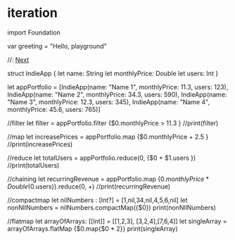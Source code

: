 # iteration


import Foundation

var greeting = "Hello, playground"

//: [Next](@next)

struct IndieApp {
    let name: String
    let monthlyPrice: Double
    let users: Int
}

let appPortfolio = [IndieApp(name: "Name 1", monthlyPrice: 11.3, users: 123),
                          IndieApp(name: "Name 2", monthlyPrice: 34.3, users: 590),
                          IndieApp(name: "Name 3", monthlyPrice: 12.3, users: 345),
                          IndieApp(name: "Name 4", monthlyPrice: 45.6, users: 765)]

//filter
let filter = appPortfolio.filter {$0.monthlyPrice > 11.3 }
//print(filter)

//map
let increasePrices = appPortfolio.map {$0.monthlyPrice + 2.5 }
//print(increasePrices)

//reduce
let totalUsers = appPortfolio.reduce(0, {$0 + $1.users })
//print(totalUsers)

//chaining
let recurringRevenue = appPortfolio.map {$0.monthlyPrice * Double($0.users)}.reduce(0, +)
//print(recurringRevenue)

//compactmap
let nilNumbers : [Int?] = [1,nil,34,nil,4,5,6,nil]
let nonNIlNumbers = nilNumbers.compactMap({$0})
print(nonNIlNumbers)

//flatmap
let arrayOfArrays: [[Int]] = [[1,2,3], [3,2,4],[7,6,4]]
let singleArray = arrayOfArrays.flatMap {$0.map{$0 * 2}}
print(singleArray)
